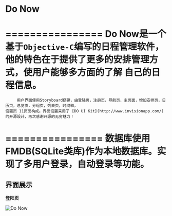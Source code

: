 # Do Now
================
         Do Now是一个基于`Objective-C`编写的日程管理软件，他的特色在于提供了更多的安排管理方式，使用户能够多方面的了解
    自己的日程信息。
================
         用户界面使用Storyboard搭建，由登陆页，注册页，导航页，主页面，增加安排页，日历页，总览页，分组页，列表页，时间轴，
    设置页 11页面构成。界面设置采用了 [DO UI Kit](http://www.invisionapp.com/) 的开源设计，再次感谢开源的无穷魅力！
================
          数据库使用FMDB(SQLite类库)作为本地数据库。实现了多用户登录，自动登录等功能。
================
## 界面展示
**登陆页**

![Do Now]()

